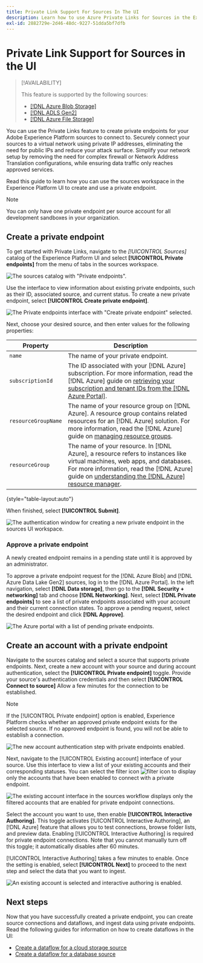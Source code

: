 ```yaml
---
title: Private Link Support For Sources In The UI
description: Learn how to use Azure Private Links for Sources in the Experience Platform UI.
exl-id: 2882729e-2d46-48dc-9227-51dda5bf7dfb
---
```

# Private Link Support for Sources in the UI

>[!AVAILABILITY]
>
>This feature is supported by the following sources:
>
>* [[!DNL Azure Blob Storage]](../../connectors/cloud-storage/blob.md)
>* [[!DNL ADLS Gen2]](../../connectors/cloud-storage/adls-gen2.md)
>* [[!DNL Azure File Storage]](../../connectors/cloud-storage/azure-file-storage.md)

You can use the Private Links feature to create private endpoints for your Adobe Experience Platform sources to connect to. Securely connect your sources to  a virtual network using private IP addresses, eliminating the need for public IPs and reduce your attack surface. Simplify your network setup by removing the need for complex firewall or Network Address Translation configurations, while ensuring data traffic only reaches approved services.

Read this guide to learn how you can use the sources workspace in the Experience Platform UI to create and use a private endpoint.

>[!NOTE]
>
>You can only have one private endpoint per source account for all development sandboxes in your organization.

## Create a private endpoint

To get started with Private Links, navigate to the *[!UICONTROL Sources]* catalog of the Experience Platform UI and select **[!UICONTROL Private endpoints]** from the menu of tabs in the sources workspace.

![The sources catalog with "Private endpoints".](../../images/tutorials/private-links/catalog.png)

Use the interface to view information about existing private endpoints, such as their ID, associated source, and current status. To create a new private endpoint, select **[!UICONTROL Create private endpoint]**.

![The Private endpoints interface with "Create private endpoint" selected.](../../images/tutorials/private-links/private-endpoints.png)

Next, choose your desired source, and then enter values for the following properties:

| Property | Description |
| --- | --- |
| `name` | The name of your private endpoint. |
| `subscriptionId` | The ID associated with your [!DNL Azure] subscription. For more information, read the [!DNL Azure] guide on [retrieving your subscription and tenant IDs from the [!DNL Azure Portal]](https://learn.microsoft.com/en-us/azure/azure-portal/get-subscription-tenant-id). |
| `resourceGroupName` | The name of your resource group on [!DNL Azure]. A resource group contains related resources for an [!DNL Azure] solution. For more information, read the [!DNL Azure] guide on [managing resource groups](https://learn.microsoft.com/en-us/azure/azure-resource-manager/management/manage-resource-groups-portal). | 
| `resourceGroup` | The name of your resource. In [!DNL Azure], a resource refers to instances like virtual machines, web apps, and databases. For more information, read the [!DNL Azure] guide on [understanding the [!DNL Azure] resource manager](https://learn.microsoft.com/en-us/azure/azure-resource-manager/management/overview). |

{style="table-layout:auto"}

When finished, select **[!UICONTROL Submit]**.

![The authentication window for creating a new private endpoint in the sources UI workspace.](../../images/tutorials/private-links/create-private-endpoint.png)

### Approve a private endpoint

A newly created endpoint remains in a pending state until it is approved by an administrator.

To approve a private endpoint request for the [!DNL Azure Blob] and [!DNL Azure Data Lake Gen2] sources, log in to the [!DNL Azure Portal]. In the left navigation, select **[!DNL Data storage]**, then go to the **[!DNL Security + networking]** tab and choose **[!DNL Networking]**. Next, select **[!DNL Private endpoints]** to see a list of private endpoints associated with your account and their current connection states. To approve a pending request, select the desired endpoint and click **[!DNL Approve]**.

![The Azure portal with a list of pending private endpoints.](../../images/tutorials/private-links/azure.png)

## Create an account with a private endpoint

Navigate to the sources catalog and select a source that supports private endpoints. Next, create a new account with your source and during account authentication, select the **[!UICONTROL Private endpoint]** toggle. Provide your source's authentication credentials and then select **[!UICONTROL Connect to source]** Allow a few minutes for the connection to be established.

>[!NOTE]
>
>If the [!UICONTROL Private endpoint] option is enabled, Experience Platform checks whether an approved private endpoint exists for the selected source. If no approved endpoint is found, you will not be able to establish a connection.

![The new account authentication step with private endpoints enabled.](../../images/tutorials/private-links/new-account.png)

Next, navigate to the [!UICONTROL Existing account] interface of your source. Use this interface to view a list of your existing accounts and their corresponding statuses. You can select the filter icon ![filter icon](../../../images/icons/filter.png) to display only the accounts that have been enabled to connect with a private endpoint.

![The existing account interface in the sources workflow displays only the filtered accounts that are enabled for private endpoint connections.](../../images/tutorials/private-links/existing-private-endpoints.png)

Select the account you want to use, then enable **[!UICONTROL Interactive Authoring]**. This toggle activates [!UICONTROL Interactive Authoring], an [!DNL Azure] feature that allows you to test connections, browse folder lists, and preview data. Enabling [!UICONTROL Interactive Authoring] is required for private endpoint connections. Note that you cannot manually turn off this toggle; it automatically disables after 60 minutes.

[!UICONTROL Interactive Authoring] takes a few minutes to enable. Once the setting is enabled, select **[!UICONTROL Next]** to proceed to the next step and select the data that you want to ingest.

![An existing account is selected and interactive authoring is enabled.](../../images/tutorials/private-links/interactive-authoring.png)

## Next steps

Now that you have successfully created a private endpoint, you can create source connections and dataflows, and ingest data using private endpoints. Read the following guides for information on how to create dataflows in the UI:

* [Create a dataflow for a cloud storage source](../ui/dataflow/batch/cloud-storage.md)
* [Create a dataflow for a database source](../ui/dataflow/databases.md)
